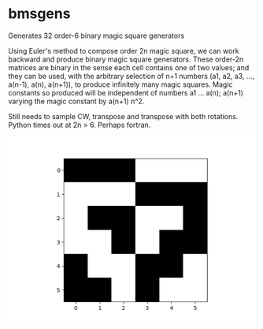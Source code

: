 # bmsgens
Generates 32 order-6 binary magic square generators

Using Euler's method to compose order 2n magic square, we can work backward and produce binary magic square generators. These order-2n matrices are binary in the sense each cell contains one of two values; and they can be used, with the arbitrary selection of n+1 numbers (a1, a2, a3, ..., a(n-1), a(n), a(n+1)), to produce infinitely many magic squares. Magic constants so produced will be independent of numbers a1 ... a(n); a(n+1) varying the magic constant by a(n+1) n^2.

Still needs to sample CW, transpose and transpose with both rotations. Python times out at 2n > 6. Perhaps fortran.

![figure 13](CCW/Figure_13.png)

